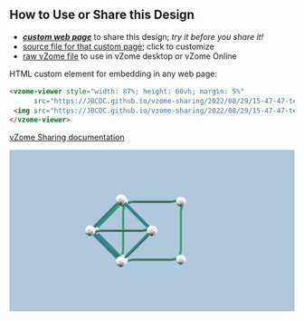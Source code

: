 
## How to Use or Share this Design

 - [***custom web page***][post] to share this design; *try it before you share it!*
 - [source file for that custom page][source]; click to customize
 - [raw vZome file][raw] to use in vZome desktop or vZome Online
 
 HTML custom element for embedding in any web page:
 ```html
<vzome-viewer style="width: 87%; height: 60vh; margin: 5%"
       src="https://JBCDC.github.io/vzome-sharing/2022/08/29/15-47-47-tetracube2/tetracube2.vZome" >
  <img src="https://JBCDC.github.io/vzome-sharing/2022/08/29/15-47-47-tetracube2/tetracube2.png" />
</vzome-viewer>
 ```

[vZome Sharing documentation](https://vzome.github.io/vzome/sharing.html#how-it-works)

![Image](<tetracube2.png>)


[post]: <https://JBCDC.github.io/vzome-sharing/2022/08/29/tetracube2-15-47-47.html>
[source]: <https://github.com/JBCDC/vzome-sharing/edit/main/_posts/2022-08-29-tetracube2-15-47-47.md>
[raw]: <https://raw.githubusercontent.com/JBCDC/vzome-sharing/main/2022/08/29/15-47-47-tetracube2/tetracube2.vZome>